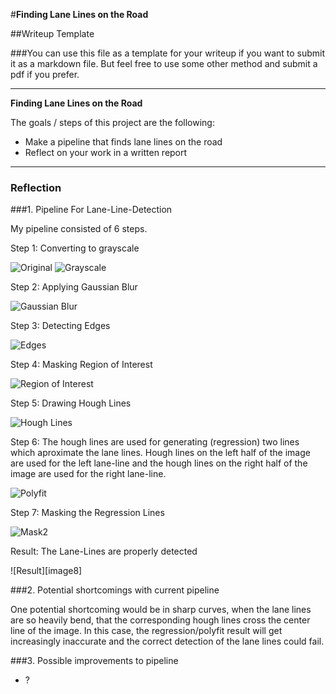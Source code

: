 #**Finding Lane Lines on the Road** 

##Writeup Template

###You can use this file as a template for your writeup if you want to submit it as a markdown file. But feel free to use some other method and submit a pdf if you prefer.

---

**Finding Lane Lines on the Road**

The goals / steps of this project are the following:
* Make a pipeline that finds lane lines on the road
* Reflect on your work in a written report


[//]: # (Image References)

[image0]: ./myexamples/original.jpg "Original"
[image1]: ./myexamples/grayscale.jpg "Grayscale"
[image2]: ./myexamples/gaussianblur.jpg "Gaussian Blur"
[image3]: ./myexamples/edges.jpg "Edges"
[image4]: ./myexamples/mask.jpg "Region of Interest"
[image5]: ./myexamples/hough.jpg "Hough Lines"
[image6]: ./myexamples/polyfit.jpg "Polyfit"
[image7]: ./myexamples/result.jpg "Detected Lines"

---

### Reflection

###1. Pipeline For Lane-Line-Detection

My pipeline consisted of 6 steps.

Step 1: Converting to grayscale

![Original][image0]
![Grayscale][image1]

Step 2: Applying Gaussian Blur

![Gaussian Blur][image2]

Step 3: Detecting Edges

![Edges][image3]

Step 4: Masking Region of Interest

![Region of Interest][image4]

Step 5: Drawing Hough Lines

![Hough Lines][image5]

Step 6: The hough lines are used for generating (regression) two lines which aproximate the lane lines. Hough lines on the left half of the image are used for the left lane-line and the hough lines on the right half of the image are used for the right lane-line.

![Polyfit][image6]

Step 7: Masking the Regression Lines

![Mask2][image7]

Result: The Lane-Lines are properly detected

![Result][image8]

###2. Potential shortcomings with current pipeline


One potential shortcoming would be in sharp curves, when the lane lines are so heavily bend, that the corresponding hough lines cross the center line of the image. In this case, the regression/polyfit result will get increasingly inaccurate and the correct detection of the lane lines could fail.


###3. Possible improvements to pipeline

- ?
